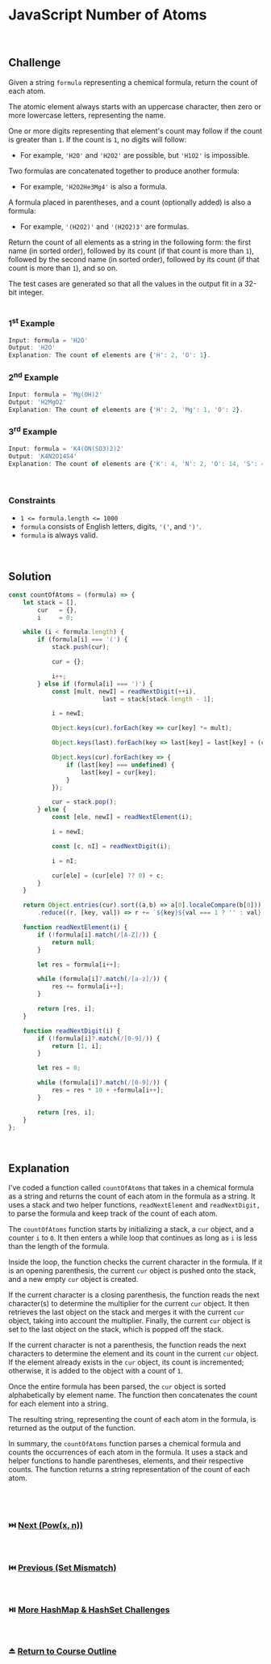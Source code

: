 # JavaScript Number of Atoms
<br/>

## Challenge
Given a string `formula` representing a chemical formula, return the count of each atom.

The atomic element always starts with an uppercase character, then zero or more lowercase letters, representing the name.

One or more digits representing that element's count may follow if the count is greater than `1`. If the count is `1`, no digits will follow:

- For example, `'H2O'` and `'H2O2'` are possible, but `'H1O2'` is impossible.

Two formulas are concatenated together to produce another formula:

- For example, `'H2O2He3Mg4'` is also a formula.

A formula placed in parentheses, and a count (optionally added) is also a formula:

- For example, `'(H2O2)'` and `'(H2O2)3'` are formulas.

Return the count of all elements as a string in the following form: the first name (in sorted order), followed by its count (if that count is more than `1`), followed by the second name (in sorted order), followed by its count (if that count is more than `1`), and so on.

The test cases are generated so that all the values in the output fit in a 32-bit integer.
<br/>
<br/>

### 1<sup>st</sup> Example

```JavaScript
Input: formula = 'H2O'
Output: 'H2O'
Explanation: The count of elements are {'H': 2, 'O': 1}.
```

### 2<sup>nd</sup> Example

```JavaScript
Input: formula = 'Mg(OH)2'
Output: 'H2MgO2'
Explanation: The count of elements are {'H': 2, 'Mg': 1, 'O': 2}.
```

### 3<sup>rd</sup> Example

```JavaScript
Input: formula = 'K4(ON(SO3)2)2'
Output: 'K4N2O14S4'
Explanation: The count of elements are {'K': 4, 'N': 2, 'O': 14, 'S': 4}.
```

<br/>

### Constraints

- `1 <= formula.length <= 1000`
- `formula` consists of English letters, digits, `'('`, and `')'`.
- `formula` is always valid.

<br/>

## Solution

```JavaScript
const countOfAtoms = (formula) => {
    let stack = [],
        cur   = {},
        i     = 0;

    while (i < formula.length) {
        if (formula[i] === '(') {
            stack.push(cur);

            cur = {};

            i++;
        } else if (formula[i] === ')') {
            const [mult, newI] = readNextDigit(++i),
                          last = stack[stack.length - 1];

            i = newI;

            Object.keys(cur).forEach(key => cur[key] *= mult);

            Object.keys(last).forEach(key => last[key] = last[key] + (cur[key] ?? 0));

            Object.keys(cur).forEach(key => {
                if (last[key] === undefined) {
                    last[key] = cur[key];
                }
            });

            cur = stack.pop();
        } else {
            const [ele, newI] = readNextElement(i);

            i = newI;

            const [c, nI] = readNextDigit(i);

            i = nI;

            cur[ele] = (cur[ele] ?? 0) + c;
        }
    }

    return Object.entries(cur).sort((a,b) => a[0].localeCompare(b[0]))
        .reduce((r, [key, val]) => r += `${key}${val === 1 ? '' : val}`, '');

    function readNextElement(i) {
        if (!formula[i].match(/[A-Z]/)) {
            return null;
        }

        let res = formula[i++];

        while (formula[i]?.match(/[a-z]/)) {
            res += formula[i++];
        }

        return [res, i];
    }

    function readNextDigit(i) {
        if (!formula[i]?.match(/[0-9]/)) {
            return [1, i];
        }

        let res = 0;

        while (formula[i]?.match(/[0-9]/)) {
            res = res * 10 + +formula[i++];
        }

        return [res, i];
    }
};
```

<br/>

## Explanation

I've coded a function called `countOfAtoms` that takes in a chemical formula as a string and returns the count of each atom in the formula as a string. It uses a stack and two helper functions, `readNextElement` and `readNextDigit,` to parse the formula and keep track of the count of each atom.
<br/>

The `countOfAtoms` function starts by initializing a stack, a `cur` object, and a counter `i` to `0`. It then enters a while loop that continues as long as `i` is less than the length of the formula.
<br/>

Inside the loop, the function checks the current character in the formula. If it is an opening parenthesis, the current `cur` object is pushed onto the stack, and a new empty `cur` object is created.
<br/>

If the current character is a closing parenthesis, the function reads the next character(s) to determine the multiplier for the current `cur` object. It then retrieves the last object on the stack and merges it with the current `cur` object, taking into account the multiplier. Finally, the current `cur` object is set to the last object on the stack, which is popped off the stack.
<br/>

If the current character is not a parenthesis, the function reads the next characters to determine the element and its count in the current `cur` object. If the element already exists in the `cur` object, its count is incremented; otherwise, it is added to the object with a count of `1`.
<br/>

Once the entire formula has been parsed, the `cur` object is sorted alphabetically by element name. The function then concatenates the count for each element into a string.
<br/>

The resulting string, representing the count of each atom in the formula, is returned as the output of the function.
<br/>

In summary, the `countOfAtoms` function parses a chemical formula and counts the occurrences of each atom in the formula. It uses a stack and helper functions to handle parentheses, elements, and their respective counts. The function returns a string representation of the count of each atom.
<br/>
<br/>
<br/>
<br/>

### :next_track_button: [Next (Pow(x, n))][Next]
<br/>

### :previous_track_button: [Previous (Set Mismatch)][Previous]
<br/>

### :play_or_pause_button: [More HashMap & HashSet Challenges][More]
<br/>

### :eject_button: [Return to Course Outline][Return]
<br/>

[Next]: https://github.com/Superklok/JavaScriptRecursionAndMemoization/blob/main/JavaScriptPowXN.md
[Previous]: https://github.com/Superklok/JavaScriptHashMapsAndSets/blob/main/Multiset/JavaScriptSetMismatch.md
[More]: https://github.com/Superklok/JavaScriptHashMapsAndSets
[Return]: https://github.com/Superklok/LearnJavaScript